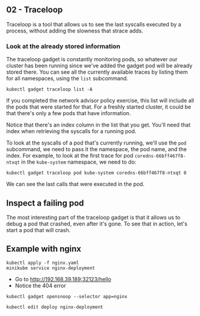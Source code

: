 ## 02 - Traceloop

Traceloop is a tool that allows us to see the last syscalls executed by a
process, without adding the slowness that strace adds.

### Look at the already stored information

The traceloop gadget is constantly monitoring pods, so whatever our
cluster has been running since we've added the gadget pod will be already
stored there. You can see all the currently available traces by listing
them for all namespaces, using the `list` subcommand.

```
kubectl gadget traceloop list -A
```

If you completed the network advisor policy exercise, this list will
include all the pods that were started for that. For a freshly started
cluster, it could be that there's only a few pods that have information.

Notice that there's an index column in the list that you get. You'll need
that index when retrieving the syscalls for a running pod.

To look at the syscalls of a pod that's currently running, we'll use the
`pod` subcommand, we need to pass it the namespace, the pod name, and the
index. For example, to look at the first trace for pod
`coredns-66bff467f8-ntxqt` in the `kube-system` namespace, we need to do:

```
kubectl gadget traceloop pod kube-system coredns-66bff467f8-ntxqt 0
```

We can see the last calls that were executed in the pod.

## Inspect a failing pod

The most interesting part of the traceloop gadget is that it allows us to
debug a pod that crashed, even after it's gone. To see that in action,
let's start a pod that will crash.


## Example with nginx

```
kubectl apply -f nginx.yaml
minikube service nginx-deployment
```

- Go to http://192.168.39.189:32123/hello
- Notice the 404 error

```
kubectl gadget opensnoop --selector app=nginx
```

```
kubectl edit deploy nginx-deployment
```
